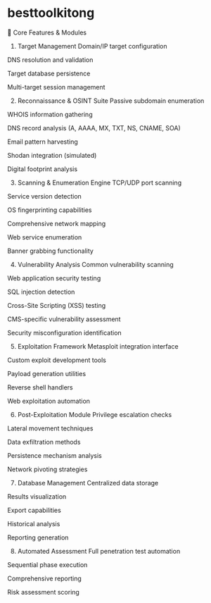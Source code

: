 # besttoolkitong
🔧 Core Features & Modules
1. Target Management
Domain/IP target configuration

DNS resolution and validation

Target database persistence

Multi-target session management

2. Reconnaissance & OSINT Suite
Passive subdomain enumeration

WHOIS information gathering

DNS record analysis (A, AAAA, MX, TXT, NS, CNAME, SOA)

Email pattern harvesting

Shodan integration (simulated)

Digital footprint analysis

3. Scanning & Enumeration Engine
TCP/UDP port scanning

Service version detection

OS fingerprinting capabilities

Comprehensive network mapping

Web service enumeration

Banner grabbing functionality

4. Vulnerability Analysis
Common vulnerability scanning

Web application security testing

SQL injection detection

Cross-Site Scripting (XSS) testing

CMS-specific vulnerability assessment

Security misconfiguration identification

5. Exploitation Framework
Metasploit integration interface

Custom exploit development tools

Payload generation utilities

Reverse shell handlers

Web exploitation automation

6. Post-Exploitation Module
Privilege escalation checks

Lateral movement techniques

Data exfiltration methods

Persistence mechanism analysis

Network pivoting strategies

7. Database Management
Centralized data storage

Results visualization

Export capabilities

Historical analysis

Reporting generation

8. Automated Assessment
Full penetration test automation

Sequential phase execution

Comprehensive reporting

Risk assessment scoring
